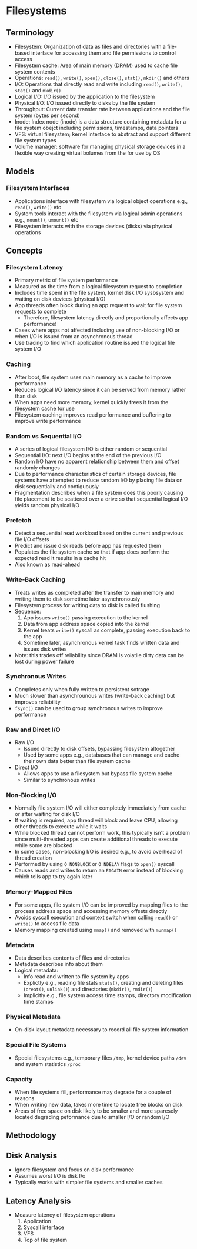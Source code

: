 # Filesystems

## Terminology

- Filesystem: Organization of data as files and directories with a file-based interface for accessing them and file permissions to control access
- Filesystem cache: Area of main memory (DRAM) used to cache file system contents
- Operations: `read()`, `write()`, `open()`, `close()`, `stat()`, `mkdir()` and others
- I/O: Operations that directly read and write including `read()`, `write()`, `stat()` and `mkdir()`
- Logical I/O: I/O issued by the application to the filesystem
- Physical I/O: I/O issued directly to disks by the file system
- Throughput: Current data transfer rate between applications and the file system (bytes per second)
- Inode: Index node (inode) is a data structure containing metadata for a file system obejct including permissions, timestamps, data pointers
- VFS: virtual filesystem; kernel interface to abstract and support different file system types
- Volume manager: software for managing physical storage devices in a flexible way creating virtual bolumes from the for use by OS

## Models

### Filesystem Interfaces

- Applications interface with filesystem via logical object operations e.g., `read()`, `write()` etc
- System tools interact with the filesystem via logical admin operations e.g., `mount()`, `umount()` etc
- Filesystem interacts with the storage devices (disks) via physical operations

## Concepts

### Filesystem Latency

- Primary metric of file system performance
- Measured as the time from a logical filesystem request to completion
- Includes time spent in the file system, kernel disk I/O sysbsystem and waiting on disk devices (physical I/O)
- App threads often block during an app request to wait for file system requests to complete
    * Therefore, filesystem latency directly and proportionally affects app performance!
- Cases where apps not affected including use of non-blocking I/O or when I/O is issued from an asynchronous thread
- Use tracing to find which application routine issued the logical file system I/O

### Caching

- After boot, file system uses main memory as a cache to improve performance
- Reduces logical I/O latency since it can be served from memory rather than disk
- When apps need more memory, kernel quickly frees it from the filesystem cache for use
- Filesystem caching improves read performance and buffering to improve write performance

### Random vs Sequential I/O

- A series of logical filesystem I/O is either random or sequential
- Sequential I/O: next I/O begins at the end of the previous I/O
- Random I/O have no apparent relationship between them and offset randomly changes
- Due to performance characteristics of certain storage devices, file systems have attempted to reduce random I/O by placing file data on disk sequentially and contiguously
- Fragmentation describes when a file system does this poorly causing file placement to be scattered over a drive so that sequential logical I/O yields random physical I/O

### Prefetch

- Detect a sequential read workload based on the current and previous file I/O offsets
- Predict and issue disk reads before app has requested them
- Populates the file system cache so that if app does perform the expected read it results in a cache hit
- Also known as read-ahead

### Write-Back Caching

- Treats writes as completed after the transfer to main memory and writing them to disk sometime later asynchronously
- Filesystem process for writing data to disk is called flushing
- Sequence:
    1. App issues `write()` passing execution to the kernel
    2. Data from app address space copied into the kernel
    3. Kernel treats `write()` syscall as complete, passing execution back to the app
    4. Sometime later, asynchronous kernel task finds written data and issues disk writes
- Note: this trades off reliability since DRAM is volatile dirty data can be lost during power failure

### Synchronous Writes

- Completes only when fully written to persistent sotrage
- Much slower than asynchrounous writes (write-back caching) but improves reliability
- `fsync()` can be used to group synchronous writes to improve performance

### Raw and Direct I/O

- Raw I/O
    * Issued directly to disk offsets, bypassing filesystem altogether
    * Used by some apps e.g., databases that can manage and cache their own data better than file system cache
- Direct I/O
    * Allows apps to use a filesystem but bypass file system cache
    * Similar to synchronous writes

### Non-Blocking I/O

- Normally file system I/O will either completely immediately from cache or after waiting for disk I/O
- If waiting is required, app thread will block and leave CPU, allowing other threads to execute while it waits
- While blocked thread cannot perform work, this typically isn't a problem since multi-threaded apps can create additional threads to execute while some are blocked
- In some cases, non-blocking I/O is desired e.g., to avoid overhead of thread creation
- Performed by using `O_NONBLOCK` or `O_NDELAY` flags to `open()` syscall
- Causes reads and writes to return an `EAGAIN` error instead of blocking which tells app to try again later

### Memory-Mapped Files

- For some apps, file system I/O can be improved by mapping files to the process address space and accessing memory offsets directly
- Avoids syscall execution and context switch when calling `read()` or `write()` to access file data
- Memory mapping created using `mmap()` and removed with `munmap()`

### Metadata

- Data describes contents of files and directories
- Metadata describes info about them
- Logical metadata:
    * Info read and written to file system by apps
    * Explictly e.g., reading file stats `stats()`, creating and deleting files (`creat()`, `unlink()`) and directories (`mkdir()`, `rmdir()`)
    * Implicitly e.g., file system access time stamps, directory modification time stamps

### Physical Metadata

- On-disk layout metadata necessary to record all file system information

### Special File Systems

- Special filesystems e.g., temporary files `/tmp`, kernel device paths `/dev` and system statistics `/proc`

### Capacity

- When file systems fill, performance may degrade for a couple of reasons
- When writing new data, takes more time to locate free blocks on disk
- Areas of free space on disk likely to be smaller and more sparesely located degrading peformance due to smaller I/O or random I/O

## Methodology

## Disk Analysis

- Ignore filesystem and focus on disk performance
- Assumes worst I/O is disk I/o
- Typically works with simpler file systems and smaller caches

## Latency Analysis

- Measure latency of filesystem operations
    1. Application
    2. Syscall interface
    3. VFS
    4. Top of file system

